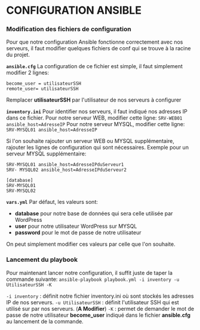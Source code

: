 ﻿# CONFIGURATION ANSIBLE

### Modification des fichiers de configuration
Pour que notre configuration Ansible fonctionne correctement avec nos serveurs, il faut modifier quelques fichiers de conf qui se trouve à la racine du projet.

**`ansible.cfg`**
La configuration de ce fichier est simple, il faut simplement modifier 2 lignes:

    become_user = utilisateurSSH
    remote_user= utilisateurSSH
    
Remplacer **utilisateurSSH** par l'utilisateur de nos serveurs à configurer

**`inventory.ini`**
Pour identifier nos serveurs, il faut indiqué nos adresses IP dans ce fichier.
Pour notre serveur WEB, modifier cette ligne:
`SRV-WEB01 ansible_host=AdresseIP`
Pour notre serveur MYSQL, modifier cette ligne:
`SRV-MYSQL01 ansible_host=AdresseIP`

Si l'on souhaite rajouter un serveur WEB ou MYSQL supplémentaire, rajouter les lignes de configuration qui sont nécessaires.
Exemple pour un serveur MYSQL supplémentaire:

    SRV-MYSQL01 ansible_host=AdresseIPduServeur1
    SRV- MYSQL02 ansible_host=AdresseIPduServeur2
    
    [database]
    SRV-MYSQL01
    SRV-MYSQL02

**`vars.yml`**
Par défaut, les valeurs sont:
 - **database** pour notre base de données qui sera celle utilisée par WordPress
 - **user** pour notre utilisateur WordPress sur MYSQL
 - **password** pour le mot de passe de notre utilisateur

On peut simplement modifier ces valeurs par celle que l'on souhaite. 

### Lancement du playbook
Pour maintenant lancer notre configuration, il suffit juste de taper la commande suivante:
`ansible-playbook playbook.yml -i inventory -u UtilisateurSSH -K`

`-i inventory` : définit notre fichier inventory.ini où sont stockés les adresses IP de nos serveurs.
`-u UtilisateurSSH` : définit l'utilisateur SSH qui est utilisé sur par nos serveurs. (**A Modifier**)
`-K` : permet de demander le mot de passe de notre utilisateur **become_user** indiqué dans le fichier **ansible.cfg** au lancement de la commande.
